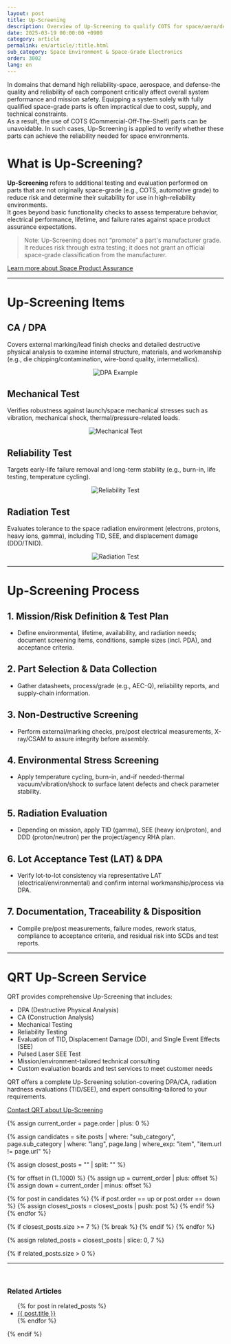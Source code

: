```yaml
---
layout: post
title: Up-Screening
description: Overview of Up-Screening to qualify COTS for space/aero/defense scope, DPA, mechanical/reliability/radiation tests, and a step-by-step path from planning to LAT and documentation.
date: 2025-03-19 00:00:00 +0900
category: article
permalink: en/article/:title.html
sub_category: Space Environment & Space-Grade Electronics
order: 3002
lang: en
---
```


In domains that demand high reliability-space, aerospace, and defense-the quality and reliability of each component critically affect overall system performance and mission safety. Equipping a system solely with fully qualified space-grade parts is often impractical due to cost, supply, and technical constraints.  
As a result, the use of COTS (Commercial-Off-The-Shelf) parts can be unavoidable. In such cases, Up-Screening is applied to verify whether these parts can achieve the reliability needed for space environments.

# What is Up-Screening?
**Up-Screening** refers to additional testing and evaluation performed on parts that are not originally space-grade (e.g., COTS, automotive grade) to reduce risk and determine their suitability for use in high-reliability environments.  
It goes beyond basic functionality checks to assess temperature behavior, electrical performance, lifetime, and failure rates against space product assurance expectations.  
> Note: Up-Screening does not “promote” a part's manufacturer grade. It reduces risk through extra testing; it does not grant an official space-grade classification from the manufacturer.

<div class="qrt-button-wrapper">
  <a class="qrt-button" href="/en/article/8.-EEE.html">
    Learn more about Space Product Assurance
  </a>
</div>

<hr class="gray-hr">

# Up-Screening Items

## CA / DPA
Covers external marking/lead finish checks and detailed destructive physical analysis to examine internal structure, materials, and workmanship (e.g., die chipping/contamination, wire-bond quality, intermetallics).

<p align="center" class="upscreen-item">
  <img src="/assets/service/DPAsample.webp" alt="DPA Example">
</p>

## Mechanical Test
Verifies robustness against launch/space mechanical stresses such as vibration, mechanical shock, thermal/pressure-related loads.

<p align="center" class="upscreen-item">
  <img src="/assets/service/torque.webp" alt="Mechanical Test">
</p>

## Reliability Test
Targets early-life failure removal and long-term stability (e.g., burn-in, life testing, temperature cycling).

<p align="center" class="upscreen-item">
  <img src="/assets/service/HTOL.webp" alt="Reliability Test">
</p>

## Radiation Test
Evaluates tolerance to the space radiation environment (electrons, protons, heavy ions, gamma), including TID, SEE, and displacement damage (DDD/TNID).

<p align="center" class="upscreen-item">
  <img src="/assets/service/QRT SEE Analysis System.webp" alt="Radiation Test">
</p>

<hr class="gray-hr">

# Up-Screening Process

<div class="qrt-list">
  <h2>1. Mission/Risk Definition & Test Plan</h2>
  <ul>
    <li>Define environmental, lifetime, availability, and radiation needs; document screening items, conditions, sample sizes (incl. PDA), and acceptance criteria.</li>
  </ul>

  <h2>2. Part Selection & Data Collection</h2>
  <ul>
    <li>Gather datasheets, process/grade (e.g., AEC-Q), reliability reports, and supply-chain information.</li>
  </ul>

  <h2>3. Non-Destructive Screening</h2>
  <ul>
    <li>Perform external/marking checks, pre/post electrical measurements, X-ray/CSAM to assure integrity before assembly.</li>
  </ul>

  <h2>4. Environmental Stress Screening</h2>
  <ul>
    <li>Apply temperature cycling, burn-in, and-if needed-thermal vacuum/vibration/shock to surface latent defects and check parameter stability.</li>
  </ul>

  <h2>5. Radiation Evaluation</h2>
  <ul>
    <li>Depending on mission, apply TID (gamma), SEE (heavy ion/proton), and DDD (proton/neutron) per the project/agency RHA plan.</li>
  </ul>

  <h2>6. Lot Acceptance Test (LAT) & DPA</h2>
  <ul>
    <li>Verify lot-to-lot consistency via representative LAT (electrical/environmental) and confirm internal workmanship/process via DPA.</li>
  </ul>

  <h2>7. Documentation, Traceability & Disposition</h2>
  <ul>
    <li>Compile pre/post measurements, failure modes, rework status, compliance to acceptance criteria, and residual risk into SCDs and test reports.</li>
  </ul>
</div>

<hr class="gray-hr">

# QRT Up-Screen Service
QRT provides comprehensive Up-Screening that includes:

<ul class="qrt-list">
  <li>DPA (Destructive Physical Analysis)</li>
  <li>CA (Construction Analysis)</li>
  <li>Mechanical Testing</li>
  <li>Reliability Testing</li>
  <li>Evaluation of TID, Displacement Damage (DD), and Single Event Effects (SEE)</li>
  <li>Pulsed Laser SEE Test</li>
  <li>Mission/environment-tailored technical consulting</li>
  <li>Custom evaluation boards and test services to meet customer needs</li>
</ul>

QRT offers a complete Up-Screening solution-covering DPA/CA, radiation hardness evaluations (TID/SEE), and expert consulting-tailored to your requirements.

<div class="qrt-button-wrapper">
  <a class="qrt-button" href="https://www.qrtkr.com/en/customer/inquiry.php">
    Contact QRT about Up-Screening
  </a>
</div>

{% assign current_order = page.order | plus: 0 %}

{% assign candidates = site.posts 
  | where: "sub_category", page.sub_category 
  | where: "lang", page.lang 
  | where_exp: "item", "item.url != page.url" 
%}

{% assign closest_posts = "" | split: "" %}

{% for offset in (1..1000) %}
  {% assign up = current_order | plus: offset %}
  {% assign down = current_order | minus: offset %}

  {% for post in candidates %}
    {% if post.order == up or post.order == down %}
      {% assign closest_posts = closest_posts | push: post %}
    {% endif %}
  {% endfor %}

  {% if closest_posts.size >= 7 %}
    {% break %}
  {% endif %}
{% endfor %}

{% assign related_posts = closest_posts | slice: 0, 7 %}

{% if related_posts.size > 0 %}
  <hr>
  <br>
  <h3>Related Articles</h3>
  <ul>
    {% for post in related_posts %}
      <li><a href="{{ post.url }}">{{ post.title }}</a></li>
    {% endfor %}
  </ul>
{% endif %}
